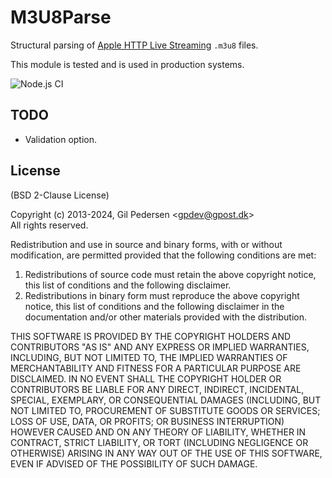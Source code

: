 # M3U8Parse

Structural parsing of [Apple HTTP Live Streaming](http://tools.ietf.org/html/draft-pantos-http-live-streaming-13) `.m3u8` files.

This module is tested and is used in production systems.

![Node.js CI](https://github.com/kanongil/node-m3u8parse/workflows/Node.js%20CI/badge.svg)

## TODO

* Validation option.

## License

(BSD 2-Clause License)

Copyright (c) 2013-2024, Gil Pedersen &lt;gpdev@gpost.dk&gt;  
All rights reserved.

Redistribution and use in source and binary forms, with or without modification, are permitted provided that the following conditions are met:

1. Redistributions of source code must retain the above copyright notice, this list of conditions and the following disclaimer.
2. Redistributions in binary form must reproduce the above copyright notice, this list of conditions and the following disclaimer in the documentation and/or other materials provided with the distribution.

THIS SOFTWARE IS PROVIDED BY THE COPYRIGHT HOLDERS AND CONTRIBUTORS "AS IS" AND ANY EXPRESS OR IMPLIED WARRANTIES, INCLUDING, BUT NOT LIMITED TO, THE IMPLIED WARRANTIES OF MERCHANTABILITY AND FITNESS FOR A PARTICULAR PURPOSE ARE DISCLAIMED. IN NO EVENT SHALL THE COPYRIGHT HOLDER OR CONTRIBUTORS BE LIABLE FOR ANY DIRECT, INDIRECT, INCIDENTAL, SPECIAL, EXEMPLARY, OR CONSEQUENTIAL DAMAGES (INCLUDING, BUT NOT LIMITED TO, PROCUREMENT OF SUBSTITUTE GOODS OR SERVICES; LOSS OF USE, DATA, OR PROFITS; OR BUSINESS INTERRUPTION) HOWEVER CAUSED AND ON ANY THEORY OF LIABILITY, WHETHER IN CONTRACT, STRICT LIABILITY, OR TORT (INCLUDING NEGLIGENCE OR OTHERWISE) ARISING IN ANY WAY OUT OF THE USE OF THIS SOFTWARE, EVEN IF ADVISED OF THE POSSIBILITY OF SUCH DAMAGE.
